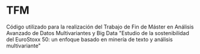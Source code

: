 # TFM
Código utilizado para la realización del Trabajo de Fin de Máster en Análisis Avanzado de Datos Multivariantes y Big Data "Estudio de la sostenibilidad del EuroStoxx 50: un enfoque basado en minería de texto y análisis multivariante"
